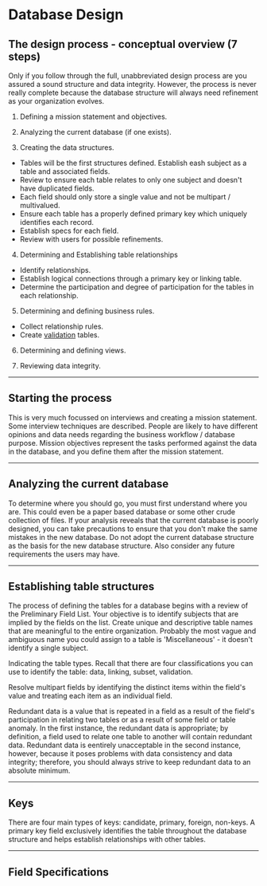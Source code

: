 # Database Design

## The design process - conceptual overview (7 steps)
Only if you follow through the full, unabbreviated design process are you assured a sound structure and data integrity.
However, the process is never really complete because the database structure will always need refinement as your organization evolves. 
1. Defining a mission statement and objectives.
2. Analyzing the current database (if one exists).

3. Creating the data structures.
  * Tables will be the first structures defined. Establish eash subject as a table and associated fields.
  * Review to ensure each table relates to only one subject and doesn't have duplicated fields.
  * Each field should only store a single value and not be multipart / multivalued.
  * Ensure each table has a properly defined primary key which uniquely identifies each record.
  * Establish specs for each field.
  * Review with users for possible refinements.
  
4. Determining and Establishing table relationships
  * Identify relationships.
  * Establish logical connections through a primary key or linking table.
  * Determine the participation and degree of participation for the tables in each relationship.

5. Determining and defining business rules.
  * Collect relationship rules.
  * Create [validation](https://www.databasejournal.com/features/mssql/article.php/3811831/Using-Check-Constraints-to-Validate-Data-in-SQL-Server.htm) tables.
  
6. Determining and defining views.

7. Reviewing data integrity.

---

## Starting the process
This is very much focussed on interviews and creating a mission statement.
Some interview techniques are described.
People are likely to have different opinions and data needs regarding the business workflow / database purpose.
Mission objectives represent the tasks performed against the data in the database, and you define them after the mission statement.

---

## Analyzing the current database
To determine where you should go, you must first understand where you are.
This could even be a paper based database or some other crude collection of files.
If your analysis reveals that the current database is poorly designed, you can take precautions to ensure that you don't make the same mistakes in the new database. Do not adopt the current database structure as the basis for the new database structure.
Also consider any future requirements the users may have.

---

## Establishing table structures
The process of defining the tables for a database begins with a review of the Preliminary Field List. Your objective is to identify subjects that are implied by the fields on the list.
Create unique and descriptive table names that are meaningful to the entire organization. Probably the most vague and ambiguous name you could assign to a table is 'Miscellaneous' - it doesn't identify a single subject.

Indicating the table types. Recall that there are four classifications you can use to identify the table: data, linking, subset, validation.

Resolve multipart fields by identifying the distinct items within the field's value and treating each item as an individual field.

Redundant data is a value that is repeated in a field as a result of the field's participation in relating two tables or as a result of some field or table anomaly.  In the first instance, the redundant data is appropriate; by definition, a field used to relate one table to another will contain redundant data. Redundant data is eentirely unacceptable in the second instance, however, because it poses problems with data consistency and data integrity; therefore, you should always strive to keep redundant data to an absolute minimum. 

---

## Keys
There are four main types of keys: candidate, primary, foreign, non-keys. A primary key field exclusively identifies the table throughout the database structure and helps establish relationships with other tables.

---
## Field Specifications

